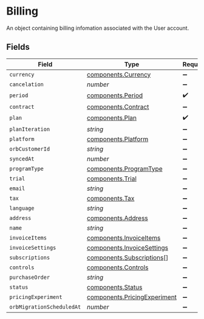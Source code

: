 # Billing

An object containing billing infomation associated with the User account.


## Fields

| Field                                                                        | Type                                                                         | Required                                                                     | Description                                                                  |
| ---------------------------------------------------------------------------- | ---------------------------------------------------------------------------- | ---------------------------------------------------------------------------- | ---------------------------------------------------------------------------- |
| `currency`                                                                   | [components.Currency](../../models/components/currency.md)                   | :heavy_minus_sign:                                                           | N/A                                                                          |
| `cancelation`                                                                | *number*                                                                     | :heavy_minus_sign:                                                           | N/A                                                                          |
| `period`                                                                     | [components.Period](../../models/components/period.md)                       | :heavy_check_mark:                                                           | N/A                                                                          |
| `contract`                                                                   | [components.Contract](../../models/components/contract.md)                   | :heavy_minus_sign:                                                           | N/A                                                                          |
| `plan`                                                                       | [components.Plan](../../models/components/plan.md)                           | :heavy_check_mark:                                                           | N/A                                                                          |
| `planIteration`                                                              | *string*                                                                     | :heavy_minus_sign:                                                           | N/A                                                                          |
| `platform`                                                                   | [components.Platform](../../models/components/platform.md)                   | :heavy_minus_sign:                                                           | N/A                                                                          |
| `orbCustomerId`                                                              | *string*                                                                     | :heavy_minus_sign:                                                           | N/A                                                                          |
| `syncedAt`                                                                   | *number*                                                                     | :heavy_minus_sign:                                                           | N/A                                                                          |
| `programType`                                                                | [components.ProgramType](../../models/components/programtype.md)             | :heavy_minus_sign:                                                           | N/A                                                                          |
| `trial`                                                                      | [components.Trial](../../models/components/trial.md)                         | :heavy_minus_sign:                                                           | N/A                                                                          |
| `email`                                                                      | *string*                                                                     | :heavy_minus_sign:                                                           | N/A                                                                          |
| `tax`                                                                        | [components.Tax](../../models/components/tax.md)                             | :heavy_minus_sign:                                                           | N/A                                                                          |
| `language`                                                                   | *string*                                                                     | :heavy_minus_sign:                                                           | N/A                                                                          |
| `address`                                                                    | [components.Address](../../models/components/address.md)                     | :heavy_minus_sign:                                                           | N/A                                                                          |
| `name`                                                                       | *string*                                                                     | :heavy_minus_sign:                                                           | N/A                                                                          |
| `invoiceItems`                                                               | [components.InvoiceItems](../../models/components/invoiceitems.md)           | :heavy_minus_sign:                                                           | N/A                                                                          |
| `invoiceSettings`                                                            | [components.InvoiceSettings](../../models/components/invoicesettings.md)     | :heavy_minus_sign:                                                           | N/A                                                                          |
| `subscriptions`                                                              | [components.Subscriptions](../../models/components/subscriptions.md)[]       | :heavy_minus_sign:                                                           | N/A                                                                          |
| `controls`                                                                   | [components.Controls](../../models/components/controls.md)                   | :heavy_minus_sign:                                                           | N/A                                                                          |
| `purchaseOrder`                                                              | *string*                                                                     | :heavy_minus_sign:                                                           | N/A                                                                          |
| `status`                                                                     | [components.Status](../../models/components/status.md)                       | :heavy_minus_sign:                                                           | N/A                                                                          |
| `pricingExperiment`                                                          | [components.PricingExperiment](../../models/components/pricingexperiment.md) | :heavy_minus_sign:                                                           | N/A                                                                          |
| `orbMigrationScheduledAt`                                                    | *number*                                                                     | :heavy_minus_sign:                                                           | N/A                                                                          |
